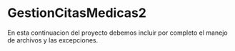 # GestionCitasMedicas2
En esta continuacion del proyecto debemos incluir por completo el manejo de archivos y las excepciones. 
